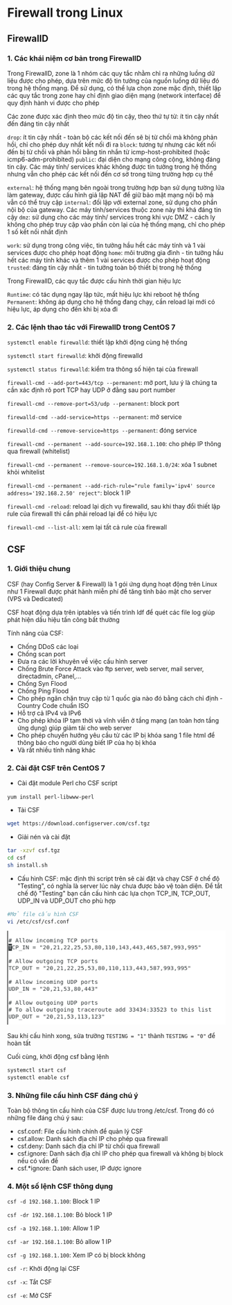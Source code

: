 # Firewall trong Linux

## FirewallD

### 1. Các khái niệm cơ bản trong FirewallD

Trong FirewallD, zone là 1 nhóm các quy tắc nhằm chỉ ra những luồng dữ liệu được cho phép, dựa trên mức độ tin tưởng của nguồn luồng dữ liệu đó trong hệ thống mạng. Để sử dụng, có thể lựa chọn zone mặc định, thiết lập các quy tắc trong zone hay chỉ định giao diện mạng (network interface) để quy định hành vi được cho phép

Các zone được xác định theo mức độ tin cậy, theo thứ tự từ: ít tin cậy nhất đến đáng tin cậy nhất

```drop```: ít tin cậy nhất - toàn bộ các kết nối đến sẽ bị từ chối mà không phản hồi, chỉ cho phép duy nhất kết nối đi ra
```block```: tương tự nhưng các kết nối đến bị từ chối và phản hồi bằng tin nhắn từ icmp-host-prohibited (hoặc icmp6-adm-prohibited)
```public```: đại diện cho mạng công cộng, không đáng tin cậy. Các máy tính/ services khác không được tin tưởng trong hệ thống nhưng vẫn cho phép các kết nối đến cơ sở trong từng trường hợp cụ thể

```external```: hệ thống mạng bên ngoài trong trường hợp bạn sử dụng tường lửa làm gateway, được cấu hình giả lập NAT để giữ bảo mật mạng nội bộ mà vẫn có thể truy cập
```internal```: đối lập với external zone, sử dụng cho phần nội bộ của gateway. Các máy tính/services thuộc zone này thì khá đáng tin cậy
```dmz```: sử dụng cho các máy tính/ services trong khi vực DMZ - cách ly không cho phép truy cập vào phần còn lại của hệ thống mạng, chỉ cho phép 1 số kết nối nhất định

```work```: sử dụng trong công việc, tin tưởng hầu hết các máy tính và 1 vài services được cho phép hoạt động
```home```: môi trường gia đình - tin tưởng hầu hết các máy tính khác và thêm 1 vài services được cho phép hoạt động
```trusted```: đáng tin cậy nhất - tin tưởng toàn bộ thiết bị trong hệ thống

Trong FirewallD, các quy tắc được cấu hình thời gian hiệu lực

```Runtime```: có tác dụng ngay lập tức, mất hiệu lực khi reboot hệ thống
```Permanent```: không áp dụng cho hệ thống đang chạy, cần reload lại mới có hiệu lực, áp dụng cho đến khi bị xóa đi


### 2. Các lệnh thao tác với FirewallD trong CentOS 7

```systemctl enable firewalld```: thiết lập khởi động cùng hệ thống

```systemctl start firewalld```: khởi động firewalld

```systemctl status firewalld```: kiểm tra thông số hiện tại của firewall

```firewall-cmd --add-port=443/tcp --permanent```: mở port, lưu ý là chúng ta cần xác định rõ port TCP hay UDP ở đằng sau port number

```firewall-cmd --remove-port=53/udp --permanent```: block port

```firewalld-cmd --add-service=https --permanent```: mở service

```firewalld-cmd --remove-service=https --permanent```: đóng service

```firewall-cmd --permanent --add-source=192.168.1.100```: cho phép IP thông qua firewall (whitelist)

```firewall-cmd --permanent --remove-source=192.168.1.0/24```: xóa 1 subnet khỏi whitelist

```firewall-cmd --permanent --add-rich-rule="rule family='ipv4' source address='192.168.2.50' reject"```: block 1 IP

```firewall-cmd -reload```: reload lại dịch vụ firewalld, sau khi thay đổi thiết lập rule của firewall thì cần phải reload lại để có hiệu lực

```firewall-cmd --list-all```: xem lại tất cả rule của firewall

## CSF

### 1. Giới thiệu chung

CSF (hay Config Server & Firewall) là 1 gói ứng dụng hoạt động trên Linux như 1 Firewall được phát hành miễn phí để tăng tính bảo mật cho server (VPS và Dedicated)

CSF hoạt động dựa trên iptables và tiến trình ldf để quét các file log giúp phát hiện dấu hiệu tấn công bất thường

Tính năng của CSF:
- Chống DDoS các loại
- Chống scan port
- Đưa ra các lời khuyên về việc cấu hình server
- Chống Brute Force Attack vào ftp server, web server, mail server, directadmin, cPanel,...
- Chống Syn Flood
- Chống Ping Flood
- Cho phép ngăn chặn truy cập từ 1 quốc gia nào đó bằng cách chỉ định - Country Code chuẩn ISO
- Hỗ trợ cả IPv4 và IPv6
- Cho phép khóa IP tạm thời và vĩnh viễn ở tầng mạng (an toàn hơn tầng ứng dụng) giúp giảm tải cho web server
- Cho phép chuyển hướng yêu cầu từ các IP bị khóa sang 1 file html để thông báo cho người dùng biết IP của họ bị khóa
- Và rất nhiều tính năng khác

### 2. Cài đặt CSF trên CentOS 7

- Cài đặt module Perl cho CSF script

```yum install perl-libwww-perl```

- Tải CSF

```sh
wget https://download.configserver.com/csf.tgz
```

- Giải nén và cài đặt

```sh
tar -xzvf csf.tgz
cd csf
sh install.sh
```

- Cấu hình CSF: mặc định thì script trên sẽ cài đặt và chạy CSF ở chế độ "Testing", có nghĩa là server lúc này chưa được bảo vệ toàn diện. Để tắt chế độ "Testing" bạn cần cấu hình các lựa chọn TCP_IN, TCP_OUT, UDP_IN và UDP_OUT cho phù hợp

```sh
#Mở file cấu hình CSF
vi /etc/csf/csf.conf
```

![](./images/csf_conf.png)

Sau khi cấu hình xong, sửa trường ```TESTING = "1"``` thành ```TESTING = "0"``` để hoàn tất

Cuối cùng, khởi động csf bằng lệnh

```sh
systemctl start csf
systemctl enable csf
```

### 3. Những file cấu hình CSF đáng chú ý

Toàn bộ thông tin cấu hình của CSF được lưu trong /etc/csf. Trong đó có những file đáng chú ý sau:

- csf.conf: File cấu hình chính để quản lý CSF
- csf.allow: Danh sách địa chỉ IP cho phép qua firewall
- csf.deny: Danh sách địa chỉ IP từ chối qua firewall
- csf.ignore: Danh sách địa chỉ IP cho phép qua firewall và không bị block nếu có vấn đề
- csf.*ignore: Danh sách user, IP được ignore

### 4. Một số lệnh CSF thông dụng

```csf -d 192.168.1.100```: Block 1 IP

```csf -dr 192.168.1.100```: Bỏ block 1 IP

```csf -a 192.168.1.100```: Allow 1 IP

```csf -ar 192.168.1.100```: Bỏ allow 1 IP

```csf -g 192.168.1.100```: Xem IP có bị block không

```csf -r```: Khởi động lại CSF

```csf -x```: Tắt CSF

```csf -e```: Mở CSF